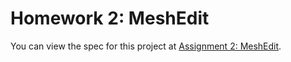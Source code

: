 # Homework 2: MeshEdit

You can view the spec for this project at [Assignment 2: MeshEdit](https://cs184.eecs.berkeley.edu/sp24/docs/hw2-spec).

